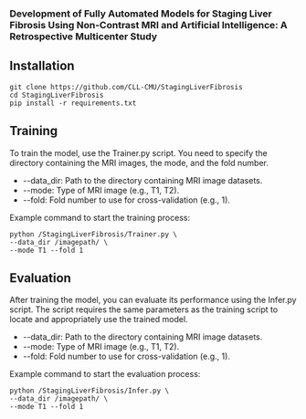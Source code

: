 ### Development of Fully Automated Models for Staging Liver Fibrosis Using Non-Contrast MRI and Artificial Intelligence: A Retrospective Multicenter Study

## Installation
```
git clone https://github.com/CLL-CMU/StagingLiverFibrosis
cd StagingLiverFibrosis
pip install -r requirements.txt

```

## Training
To train the model, use the Trainer.py script. You need to specify the directory containing the MRI images, the mode, and the fold number.
- --data_dir: Path to the directory containing MRI image datasets.
- --mode: Type of MRI image (e.g., T1, T2).
- --fold: Fold number to use for cross-validation (e.g., 1).

Example command to start the training process:
```
python /StagingLiverFibrosis/Trainer.py \
--data_dir /imagepath/ \
--mode T1 --fold 1 

```
## Evaluation
After training the model, you can evaluate its performance using the Infer.py script. The script requires the same parameters as the training script to locate and appropriately use the trained model.
- --data_dir: Path to the directory containing MRI image datasets.
- --mode: Type of MRI image (e.g., T1, T2).
- --fold: Fold number to use for cross-validation (e.g., 1).

Example command to start the evaluation process:  


```
python /StagingLiverFibrosis/Infer.py \
--data_dir /imagepath/ \
--mode T1 --fold 1
```
